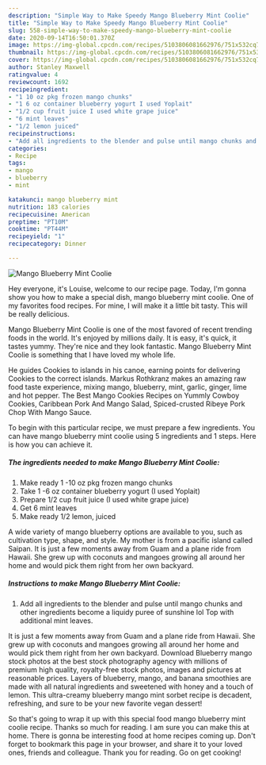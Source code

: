 ```yaml
---
description: "Simple Way to Make Speedy Mango Blueberry Mint Coolie"
title: "Simple Way to Make Speedy Mango Blueberry Mint Coolie"
slug: 558-simple-way-to-make-speedy-mango-blueberry-mint-coolie
date: 2020-09-14T16:50:01.370Z
image: https://img-global.cpcdn.com/recipes/5103806081662976/751x532cq70/mango-blueberry-mint-coolie-recipe-main-photo.jpg
thumbnail: https://img-global.cpcdn.com/recipes/5103806081662976/751x532cq70/mango-blueberry-mint-coolie-recipe-main-photo.jpg
cover: https://img-global.cpcdn.com/recipes/5103806081662976/751x532cq70/mango-blueberry-mint-coolie-recipe-main-photo.jpg
author: Stanley Maxwell
ratingvalue: 4
reviewcount: 1692
recipeingredient:
- "1 10 oz pkg frozen mango chunks"
- "1 6 oz container blueberry yogurt I used Yoplait"
- "1/2 cup fruit juice I used white grape juice"
- "6 mint leaves"
- "1/2 lemon juiced"
recipeinstructions:
- "Add all ingredients to the blender and pulse until mango chunks and other ingredients become a liquidy puree of sunshine lol  Top with additional mint leaves."
categories:
- Recipe
tags:
- mango
- blueberry
- mint

katakunci: mango blueberry mint 
nutrition: 183 calories
recipecuisine: American
preptime: "PT10M"
cooktime: "PT44M"
recipeyield: "1"
recipecategory: Dinner

---
```



![Mango Blueberry Mint Coolie](https://img-global.cpcdn.com/recipes/5103806081662976/751x532cq70/mango-blueberry-mint-coolie-recipe-main-photo.jpg)

Hey everyone, it's Louise, welcome to our recipe page. Today, I'm gonna show you how to make a special dish, mango blueberry mint coolie. One of my favorites food recipes. For mine, I will make it a little bit tasty. This will be really delicious.

Mango Blueberry Mint Coolie is one of the most favored of recent trending foods in the world. It's enjoyed by millions daily. It is easy, it's quick, it tastes yummy. They're nice and they look fantastic. Mango Blueberry Mint Coolie is something that I have loved my whole life.

He guides Cookies to islands in his canoe, earning points for delivering Cookies to the correct islands. Markus Rothkranz makes an amazing raw food taste experience, mixing mango, blueberry, mint, garlic, ginger, lime and hot pepper. The Best Mango Cookies Recipes on Yummly Cowboy Cookies, Caribbean Pork And Mango Salad, Spiced-crusted Ribeye Pork Chop With Mango Sauce.


To begin with this particular recipe, we must prepare a few ingredients. You can have mango blueberry mint coolie using 5 ingredients and 1 steps. Here is how you can achieve it.

<!--inarticleads1-->

##### The ingredients needed to make Mango Blueberry Mint Coolie:

1. Make ready 1 -10 oz pkg frozen mango chunks
1. Take 1 -6 oz container blueberry yogurt (I used Yoplait)
1. Prepare 1/2 cup fruit juice (I used white grape juice)
1. Get 6 mint leaves
1. Make ready 1/2 lemon, juiced


A wide variety of mango blueberry options are available to you, such as cultivation type, shape, and style. My mother is from a pacific island called Saipan. It is just a few moments away from Guam and a plane ride from Hawaii. She grew up with coconuts and mangoes growing all around her home and would pick them right from her own backyard. 

<!--inarticleads2-->

##### Instructions to make Mango Blueberry Mint Coolie:

1. Add all ingredients to the blender and pulse until mango chunks and other ingredients become a liquidy puree of sunshine lol  Top with additional mint leaves.


It is just a few moments away from Guam and a plane ride from Hawaii. She grew up with coconuts and mangoes growing all around her home and would pick them right from her own backyard. Download Blueberry mango stock photos at the best stock photography agency with millions of premium high quality, royalty-free stock photos, images and pictures at reasonable prices. Layers of blueberry, mango, and banana smoothies are made with all natural ingredients and sweetened with honey and a touch of lemon. This ultra-creamy blueberry mango mint sorbet recipe is decadent, refreshing, and sure to be your new favorite vegan dessert! 

So that's going to wrap it up with this special food mango blueberry mint coolie recipe. Thanks so much for reading. I am sure you can make this at home. There is gonna be interesting food at home recipes coming up. Don't forget to bookmark this page in your browser, and share it to your loved ones, friends and colleague. Thank you for reading. Go on get cooking!
